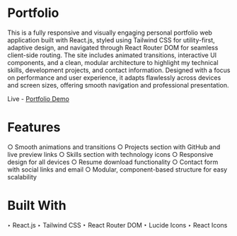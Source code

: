 
# Portfolio
This is a fully responsive and visually engaging personal portfolio web application built with React.js, styled using Tailwind CSS for utility-first, adaptive design, and navigated through React Router DOM for seamless client-side routing. The site includes animated transitions, interactive UI components, and a clean, modular architecture to highlight my technical skills, development projects, and contact information. Designed with a focus on performance and user experience, it adapts flawlessly across devices and screen sizes, offering smooth navigation and professional presentation.

Live - [Portfolio Demo](https://kuntal-portfolio.vercel.app/)

# Features
○ Smooth animations and transitions
○ Projects section with GitHub and live preview links
○ Skills section with technology icons
○ Responsive design for all devices
○ Resume download functionality
○ Contact form with social links and email
○ Modular, component-based structure for easy scalability

# Built With
‣ React.js
‣ Tailwind CSS
‣ React Router DOM
‣ Lucide Icons
‣ React Icons
